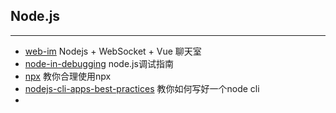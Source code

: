 ## Node.js
------

* [web-im](https://github.com/javanf/web-im) Nodejs + WebSocket + Vue 聊天室
* [node-in-debugging](https://github.com/nswbmw/node-in-debugging) node.js调试指南
* [npx](https://egghead.io/courses/execute-npm-package-binaries-with-the-npx-package-runner) 教你合理使用npx
* [nodejs-cli-apps-best-practices](https://github.com/lirantal/nodejs-cli-apps-best-practices) 教你如何写好一个node cli
* 